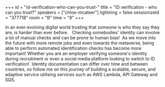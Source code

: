 +++
id = "id-verification-who-can-you-trust-"
title = "ID verification - who can you trust?"
speakers = ["chloe-mcateer"]
lightning = false
sessionizeId = "377718"
room = "B"
time = "8"
+++

In an ever-evolving digital world trusting that someone is who they say they are, is harder than ever before.  
Checking somebodies' identity can involve a lot of manual checks and can be prone to human bias! 
As we move into the future with more remote jobs and even towards the metaverse, being able to perform automated identification checks has become more important! Whether you are an employer verifying someone's identity during recruitment or even a social media platform looking to switch to ID verification! 
Identity documentation can differ over time and between countries, so follow me on this journey of building a scalable, secure, and adaptive service utilising services such as AWS Lambda, API Gateway and SQS.